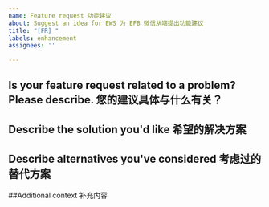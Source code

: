 ```yaml
---
name: Feature request 功能建议
about: Suggest an idea for EWS 为 EFB 微信从端提出功能建议
title: "[FR] "
labels: enhancement
assignees: ''

---
```


<!--
ATTENTION:
Please ensure that the feature is made for EFB WeChat Slave.
Features for other modules should go to their respective repositories.
Irrelevant issues will be locked, transferred, or removed.

请注意，在您提交 issue 之前：
* 请完全理解并尽可能遵守提问的智慧以及 EFB 项目贡献指南的有关部分。
* 请检查此前是否有其他人提交过相关问题。
* 请查阅 EFB 说明文档及本项目说明是否已针对您的问题进行说明。

提问的智慧: https://github.com/FredWe/How-To-Ask-Questions-The-Smart-Way/blob/master/README-zh_CN.md
EFB 项目贡献指南: https://efb.1a23.studio/blob/master/CONTRIBUTING.md
EFB 说明文档: https://ehforwarderbot.readthedocs.io/

这里只接受与 EFB 微信从端相关的建议与建议。其他内容请移步
相应的 GitHub Repository。

项目维护者可能关闭其认为并未遵守以上说明的 Issue，并不予答复。
敬请知悉。
-->

## Is your feature request related to a problem? Please describe. 您的建议具体与什么有关？  
<!-- 
A clear and concise description of what the problem is. Ex. I'm always frustrated when [...]
简明扼要地描述问题所在。例如：[...]是我在使用过程中的一大痛点。
-->

## Describe the solution you'd like 希望的解决方案
<!--
A clear and concise description of what you want to happen.
简明扼要地描述你希望的解决方法。
-->

## Describe alternatives you've considered 考虑过的替代方案  
<!--
A clear and concise description of any alternative solutions or features you've considered.
简明扼要地说明你考虑过的任何替代解决方案或功能。
-->

##Additional context 补充内容
<!--
Add any other context or screenshots about the feature request here.
在这里添加任何其他关于该功能请求的相关背景或截图。
-->

